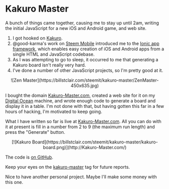 # Kakuro Master

A bunch of things came together, causing me to stay up until 2am, writing the initial JavaScript for a new iOS and Android game, and web site.

1. I got hooked on [Kakuro](https://steemit.com/kakuro/@billstclair/kakuro).
2. @good-karma's work on [Steem Mobile](https://steemit.com/created/steemmobile) introduced me to the [Ionic app framework](http://ionicframework.com/), which enables easy creation of iOS and Android apps from a single HTML and JavaScript codebase.
3. As I was attempting to go to sleep, it occurred to me that generating a Kakuro board isn't really very hard.
4. I've done a number of other JavaScript projects, so I'm pretty good at it.
    
<center>![Zen Master](https://billstclair.com/steemit/kakuro-master/ZenMaster-450x635.jpg)</center>

I bought the domain [Kakuro-Master.com](http://Kakuro-Master.com/), created a web site for it on my [Digital Ocean](https://www.digitalocean.com/) machine, and wrote enough code to generate a board and display it in a table. I'm not done with that, but having gotten this far in a few hours of hacking, I'm motivated to keep going.

What I have written so far is live at [Kakuro-Master.com](http://Kakuro-Master.com/). All you can do with it at present is fill in a number from 2 to 9 (the maximum run length) and press the "Generate" button.

<center>[![Kakuro Board](https://billstclair.com/steemit/kakuro-master/kakuro-board.png)](http://Kakuro-Master.com/)</center>

The code is [on GitHub](https://github.com/billstclair/kakuro-master).

Keep your eyes on the [kakuro-master](https://steemit.com/created/kakuro-master) tag for future reports.

Nice to have another personal project. Maybe I'll make some money with this one.
